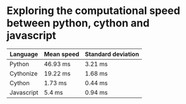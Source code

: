 # Exploring the computational speed between python, cython and javascript 
| Language | Mean speed | Standard deviation |
| --- | --- | --- |
| Python   | 46.93 ms   | 3.21 ms            |
| Cythonize| 19.22 ms   | 1.68 ms            |
| Cython   | 1.73 ms    | 0.44 ms            |
| Javascript | 5.4 ms     | 0.94 ms            |
